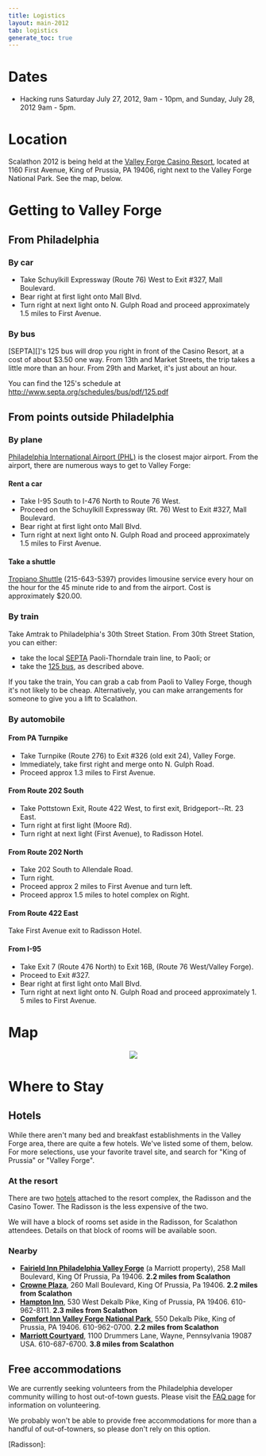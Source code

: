 ```yaml
---
title: Logistics
layout: main-2012
tab: logistics
generate_toc: true
---
```


# Dates

* Hacking runs Saturday July 27, 2012, 9am - 10pm, and Sunday, July 28, 2012 9am - 5pm.

# Location

Scalathon 2012 is being held at the [Valley Forge Casino Resort][vfcasino],
located at 1160 First Avenue, King of Prussia, PA 19406, right next to the
Valley Forge National Park. See the map, below.

# Getting to Valley Forge

## From Philadelphia

### By car

* Take Schuylkill Expressway (Route 76) West to Exit #327, Mall Boulevard. 
* Bear right at first light onto Mall Blvd.
* Turn right at next light onto N. Gulph Road and proceed approximately 1.5
  miles to First Avenue.

### By bus

<div id="125bus"></div>
[SEPTA][]'s 125 bus will drop you right in front of the Casino Resort, at a
cost of about $3.50 one way. From 13th and Market Streets, the trip takes a
little more than an hour. From 29th and Market, it's just about an hour.

You can find the 125's schedule at
<http://www.septa.org/schedules/bus/pdf/125.pdf>

## From points outside Philadelphia

### By plane

[Philadelphia International Airport (PHL)](http://www.phl.org/) is the
closest major airport. From the airport, there are numerous ways to get to
Valley Forge:

#### Rent a car

* Take I-95 South to I-476 North to Route 76 West.
* Proceed on the Schuylkill Expressway (Rt. 76) West to Exit #327, Mall 
  Boulevard.
* Bear right at first light onto Mall Blvd.
* Turn right at next light onto N. Gulph Road and proceed approximately 1.5
  miles to First Avenue.

#### Take a shuttle

[Tropiano Shuttle][] (215-643-5397) provides limousine service every hour on
the hour for the 45 minute ride to and from the airport. Cost is approximately
$20.00.

### By train

Take Amtrak to Philadelphia's 30th Street Station. From 30th Street Station, 
you can either:

* take the local [SEPTA][] Paoli-Thorndale train line, to Paoli; or
* take the [125 bus](#125bus), as described above.

If you take the train, You can grab a cab from Paoli to Valley Forge, though
it's not likely to be cheap. Alternatively, you can make arrangements for
someone to give you a lift to Scalathon.

### By automobile

#### From PA Turnpike

* Take Turnpike (Route 276) to Exit #326 (old exit 24), Valley Forge. 
* Immediately, take first right and merge onto N. Gulph Road. 
* Proceed approx 1.3 miles to First Avenue.

#### From Route 202 South

* Take Pottstown Exit, Route 422 West, to first exit, Bridgeport--Rt. 23 East.
* Turn right at first light (Moore Rd).
* Turn right at next light (First Avenue), to Radisson Hotel.

#### From Route 202 North

* Take 202 South to Allendale Road.
* Turn right.
* Proceed approx 2 miles to First Avenue and turn left.
* Proceed approx 1.5 miles to hotel complex on Right.
 
#### From Route 422 East

Take First Avenue exit to Radisson Hotel.
 
#### From I-95

* Take Exit 7 (Route 476 North) to Exit 16B, (Route 76 West/Valley Forge).
* Proceed to Exit #327.
* Bear right at first light onto Mall Blvd. 
* Turn right at next light onto N. Gulph Road and proceed approximately 1.
  5 miles to First Avenue.

# Map


<div style="text-align: center; margin: 20px">
<img src='http://maps.googleapis.com/maps/api/staticmap?center=1160+First+Av+,King+of+Prussia,PA,19468&zoom=15&size=600x600&sensor=false&scale=1&maptype=hybrid&markers=label:A%7Csize:mid%7C1160+First+Av+,King+of+Prussia,PA,19468'/>
</div>

# Where to Stay

## Hotels

While there aren't many bed and breakfast establishments in the Valley Forge
area, there are quite a few hotels. We've listed some of them, below. For more
selections, use your favorite travel site, and search for "King of Prussia" or
"Valley Forge".

### At the resort

There are two [hotels](https://www.vfcasino.com/hotel) attached to the resort
complex, the Radisson and the Casino Tower. The Radisson is the less expensive
of the two.

We will have a block of rooms set aside in the Radisson, for Scalathon
attendees. Details on that block of rooms will be available soon.

### Nearby

* [**Fairield Inn Philadelphia Valley Forge**][fairfield]
  (a Marriott property), 258 Mall Boulevard, King Of Prussia, Pa 19406. 
  **2.2 miles from Scalathon**
* [**Crowne Plaza**][cplaza], 260 Mall Boulevard, King Of Prussia, Pa 19406. 
  **2.2 miles from Scalathon**
* [**Hampton Inn**][hampton], 530 West Dekalb Pike, King of Prussia, PA 19406.
  610-962-8111.
  **2.3 miles from Scalathon**
* [**Comfort Inn Valley Forge National Park**][civf],
  550 Dekalb Pike, King of Prussia, PA 19406. 610-962-0700.
  **2.2 miles from Scalathon**
* [**Marriott Courtyard**][courtyard], 1100 Drummers Lane, Wayne, Pennsylvania
  19087 USA. 610-687-6700.
  **3.8 miles from Scalathon**

[civf]: http://www.comfortinn.com/hotel-king_of_prussia-pennsylvania-PA189
[fairfield]: http://www.marriott.com/hotels/travel/PHLVF-Fairfield-Inn-Philadelphia-Valley-Forge-King-of-Prussia
[cplaza]: http://www.ichotelsgroup.com/crowneplaza/hotels/us/en/king-of-prussia/phlvf/hoteldetail?cm_mmc=mdpr-_-googlemaps-_-cp-_-phlvf
[hampton]: http://hamptoninn.hilton.com/en/hp/hotels/index.jhtml?ctyhocn=PHLKPHX
[courtyard]: http://www.marriott.com/hotels/travel/phlva-courtyard-philadelphia-valley-forge-king-of-prussia/

## Free accommodations

We are currently seeking volunteers from the Philadelphia developer
community willing to host out-of-town guests. Please visit the
[FAQ page](faq.html#host_guest) for information on volunteering.

We probably won't be able to provide free accommodations for more than a
handful of out-of-towners, so please don't rely on this option.

[Tropiano Shuttle]: http://www.tropianotransportation.com/shuttle/
[vfcasino]: https://www.vfcasino.com/
[SEPTA]: http://www.septa.org/
[Radisson]: 